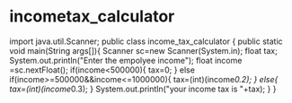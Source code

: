 # incometax_calculator
import java.util.Scanner;
public class income_tax_calculator {
    public static void main(String args[]){
    Scanner sc=new Scanner(System.in);
    float tax;
    System.out.println("Enter the empolyee income");
    float income =sc.nextFloat();
    if(income<500000){
        tax=0;
    }
        else if(income>=500000&&income<=1000000){
            tax=(int)(income*0.2);
        }
            else{
                tax=(int)(income*0.3);
            }
            System.out.println("your income tax is "+tax);
        }
    }

